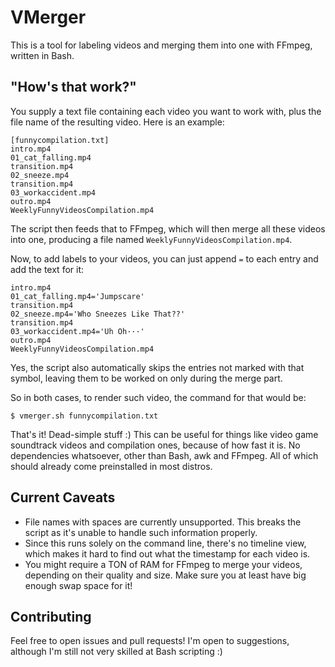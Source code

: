# VMerger
This is a tool for labeling videos and merging them into one with FFmpeg,
written in Bash.

## "How's that work?"
You supply a text file containing each video you want to work with, plus the
file name of the resulting video. Here is an example:
```
[funnycompilation.txt]
intro.mp4
01_cat_falling.mp4
transition.mp4
02_sneeze.mp4
transition.mp4
03_workaccident.mp4
outro.mp4
WeeklyFunnyVideosCompilation.mp4
```
The script then feeds that to FFmpeg, which will then merge all these videos
into one, producing a file named `WeeklyFunnyVideosCompilation.mp4`.

Now, to add labels to your videos, you can just append `=` to each entry and
add the text for it:
```
intro.mp4
01_cat_falling.mp4='Jumpscare'
transition.mp4
02_sneeze.mp4='Who Sneezes Like That??'
transition.mp4
03_workaccident.mp4='Uh Oh···'
outro.mp4
WeeklyFunnyVideosCompilation.mp4
```
Yes, the script also automatically skips the entries not marked with that
symbol, leaving them to be worked on only during the merge part.

So in both cases, to render such video, the command for that would be:
```
$ vmerger.sh funnycompilation.txt
```
That's it! Dead-simple stuff :)
This can be useful for things like video game soundtrack videos and compilation
ones, because of how fast it is. No dependencies whatsoever, other than Bash,
awk and FFmpeg. All of which should already come preinstalled in most distros.

## Current Caveats
- File names with spaces are currently unsupported. This breaks the script as
it's unable to handle such information properly.
- Since this runs solely on the command line, there's no timeline view, which
makes it hard to find out what the timestamp for each video is.
- You might require a TON of RAM for FFmpeg to merge your videos, depending on
their quality and size. Make sure you at least have big enough swap space for
it!

## Contributing
Feel free to open issues and pull requests! I'm open to suggestions, although
I'm still not very skilled at Bash scripting :)
